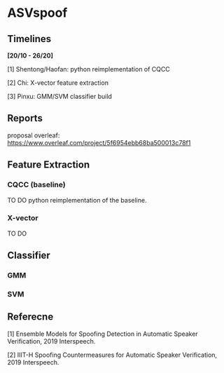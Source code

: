 # ASVspoof

## Timelines
**[20/10 - 26/20]**

[1] Shentong/Haofan: python reimplementation of CQCC

[2] Chi: X-vector feature extraction

[3] Pinxu: GMM/SVM classifier build 


## Reports
proposal overleaf: https://www.overleaf.com/project/5f6954ebb68ba500013c78f1

## Feature Extraction
### CQCC (baseline)
TO DO python reimplementation of the baseline.

### X-vector 
TO DO 

## Classifier

### GMM


### SVM



## Referecne
[1] Ensemble Models for Spoofing Detection in Automatic Speaker Verification, 2019 Interspeech. 

[2] IIIT-H Spoofing Countermeasures for Automatic Speaker Verification, 2019 Interspeech. 
